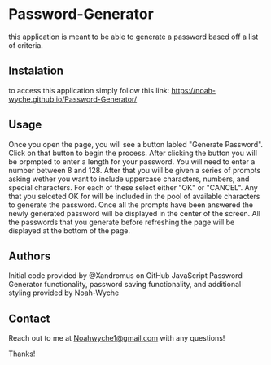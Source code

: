# Password-Generator

this application is meant to be able to generate a password based off a list of criteria.

## Instalation

to access this application simply follow this link: https://noah-wyche.github.io/Password-Generator/

## Usage

Once you open the page, you will see a button labled "Generate Password". Click on that button to begin the process. After clicking the button you will be prpmpted to enter a length for your password. You will need to enter a number between 8 and 128. After that you will be given a series of prompts asking wether you want to include uppercase characters, numbers, and special characters. For each of these select either "OK" or "CANCEL". Any that you selceted OK for will be included in the pool of available characters to generate the password. Once all the prompts have been answered the newly generated password will be displayed in the center of the screen. All the passwords that you generate before refreshing the page will be displayed at the bottom of the page.

## Authors

Initial code provided by @Xandromus on GitHub
JavaScript Password Generator functionality, password saving functionality, and additional styling provided by Noah-Wyche

## Contact

Reach out to me at Noahwyche1@gmail.com with any questions!

Thanks!
